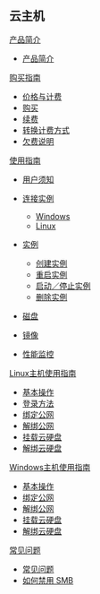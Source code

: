 ﻿## 云主机

[产品简介]()
* [产品简介](容器服务/云主机/产品简介/云主机产品简介.md)

[购买指南]()
* [价格与计费](容器服务/云主机/购买指南/价格与计费.md)
* [购买]()
* [续费]()
* [转换计费方式]()
* [欠费说明]()

[使用指南]()

* [用户须知](容器服务/云主机/使用指南/云主机用户须知.md) 
* [连接实例]()

	* [Windows]()
	* [Linux]()
* [实例]()

	* [创建实例](容器服务/云主机/使用指南/实例/创建云主机.md)
	* [重启实例](容器服务/云主机/使用指南/实例/重启云主机.md)
	* [启动／停止实例](容器服务/云主机/使用指南/实例/启动停止云主机.md)
	* [删除实例](容器服务/云主机/使用指南/实例/删除云主机.md)
* [磁盘]()
* [镜像]()
* [性能监控]()





[Linux主机使用指南]()  

* [基本操作](容器服务/云主机/使用指南/linux主机基本操作.md)
* [登录方法](容器服务/云主机/使用指南/linux主机登录方法.md)
* [绑定公网](容器服务/云主机/使用指南/linux主机绑定公网IP.md)
* [解绑公网](容器服务/云主机/使用指南/linux主机解绑公网IP.md)
* [挂载云硬盘](容器服务/云主机/使用指南/linux主机挂载云硬盘.md)
* [解绑云硬盘](容器服务/云主机/使用指南/linux主机解绑云硬盘.md)

[Windows主机使用指南]()  

* [基本操作](容器服务/云主机/使用指南/windows主机基本操作.md)
* [绑定公网](容器服务/云主机/使用指南/绑定公网IP.md)
* [解绑公网](容器服务/云主机/使用指南/解绑公网IP.md)
* [挂载云硬盘](容器服务/云主机/使用指南/挂载云硬盘.md)
* [解绑云硬盘](容器服务/云主机/使用指南/解绑云硬盘.md)  



[常见问题]()

* [常见问题](容器服务/云主机/常见问题/常见问题.md)
* [如何禁用 SMB](容器服务/云主机/常见问题/如何禁用SMB.md)
